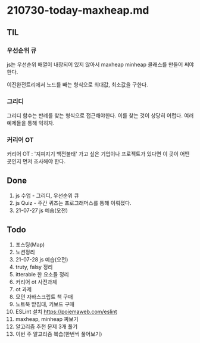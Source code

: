 # 210730-today-maxheap.md

## TIL

### 우선순위 큐

js는 우선순위 배열이 내장되어 있지 않아서 maxheap minheap 클래스를 만들어 써야한다.

이진완전트리에서 노드를 빼는 형식으로 최대값, 최소값을 구한다.

### 그리디

그리디 함수는 반례를 찾는 형식으로 접근해야한다. 이를 찾는 것이 상당히 어렵다.
여러 예제들을 통해 익히자.

### 커리어 OT

커리어 OT : '지피지기 백전불태' 가고 싶은 기업이나 프로젝트가 있다면 이 곳이 어떤 곳인지 먼저 조사해야 한다.

## Done

1. js 수업 - 그리디, 우선순위 큐
2. js Quiz - 주간 퀴즈는 프로그래머스를 통해 이뤄졌다.
3. 21-07-27 js 예습(오전)

## Todo

1. 포스팅(Map)
2. 노션정리
3. 21-07-28 js 예습(오전)
4. truty, falsy 정리
5. itterable 한 요소들 정리
6. 커리어 ot 사전과제
7. ot 과제
8. 모던 자바스크립트 책 구매
9. 노트북 받침대, 키보드 구매
10. ESLint 설치 https://poiemaweb.com/eslint
11. maxheap, minheap 짜보기
12. 알고리즘 추천 문제 3개 풀기
13. 이번 주 알고리즘 복습(한번씩 풀어보기)
